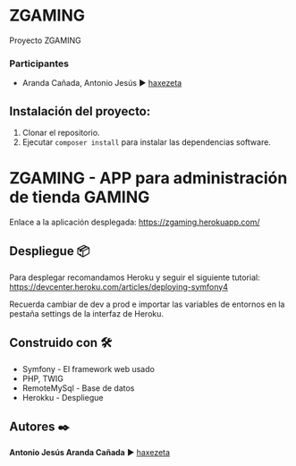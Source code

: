 # ZGAMING
Proyecto ZGAMING

### Participantes
- Aranda Cañada, Antonio Jesús ► [haxezeta](https://github.com/haxezeta)

## Instalación del proyecto:

1. Clonar el repositorio.
2. Ejecutar ``composer install`` para instalar las dependencias software.

# ZGAMING - APP para administración de tienda GAMING


Enlace a la aplicación desplegada: https://zgaming.herokuapp.com/


## Despliegue 📦

Para desplegar recomandamos Heroku y seguir el siguiente tutorial:
https://devcenter.heroku.com/articles/deploying-symfony4

Recuerda cambiar de dev a prod e importar las variables de entornos en la pestaña settings de la interfaz de Heroku.

## Construido con 🛠️

* Symfony - El framework web usado
* PHP, TWIG
* RemoteMySql - Base de datos
* Herokku - Despliegue

## Autores ✒️

**Antonio Jesús Aranda Cañada** ► [haxezeta](https://github.com/haxezeta)




